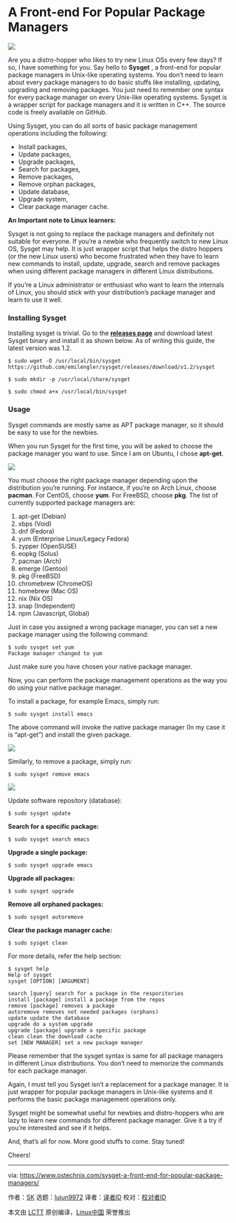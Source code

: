 A Front-end For Popular Package Managers
======

![](https://www.ostechnix.com/wp-content/uploads/2018/10/sysget-720x340.png)

Are you a distro-hopper who likes to try new Linux OSs every few days? If so, I have something for you. Say hello to **Sysget** , a front-end for popular package managers in Unix-like operating systems. You don’t need to learn about every package managers to do basic stuffs like installing, updating, upgrading and removing packages. You just need to remember one syntax for every package manager on every Unix-like operating systems. Sysget is a wrapper script for package managers and it is written in C++. The source code is freely available on GitHub.

Using Sysget, you can do all sorts of basic package management operations including the following:

  * Install packages,
  * Update packages,
  * Upgrade packages,
  * Search for packages,
  * Remove packages,
  * Remove orphan packages,
  * Update database,
  * Upgrade system,
  * Clear package manager cache.



**An Important note to Linux learners:**

Sysget is not going to replace the package managers and definitely not suitable for everyone. If you’re a newbie who frequently switch to new Linux OS, Sysget may help. It is just wrapper script that helps the distro hoppers (or the new Linux users) who become frustrated when they have to learn new commands to install, update, upgrade, search and remove packages when using different package managers in different Linux distributions.

If you’re a Linux administrator or enthusiast who want to learn the internals of Linux, you should stick with your distribution’s package manager and learn to use it well.

### Installing Sysget

Installing sysget is trivial. Go to the [**releases page**][1] and download latest Sysget binary and install it as shown below. As of writing this guide, the latest version was 1.2.

```
$ sudo wget -O /usr/local/bin/sysget https://github.com/emilengler/sysget/releases/download/v1.2/sysget

$ sudo mkdir -p /usr/local/share/sysget

$ sudo chmod a+x /usr/local/bin/sysget

```

### Usage

Sysget commands are mostly same as APT package manager, so it should be easy to use for the newbies.

When you run Sysget for the first time, you will be asked to choose the package manager you want to use. Since I am on Ubuntu, I chose **apt-get**.

![](https://www.ostechnix.com/wp-content/uploads/2018/10/sysget-1.png)

You must choose the right package manager depending upon the distribution you’re running. For instance, if you’re on Arch Linux, choose **pacman**. For CentOS, choose **yum**. For FreeBSD, choose **pkg**. The list of currently supported package managers are:

  1. apt-get (Debian)
  2. xbps (Void)
  3. dnf (Fedora)
  4. yum (Enterprise Linux/Legacy Fedora)
  5. zypper (OpenSUSE)
  6. eopkg (Solus)
  7. pacman (Arch)
  8. emerge (Gentoo)
  9. pkg (FreeBSD)
  10. chromebrew (ChromeOS)
  11. homebrew (Mac OS)
  12. nix (Nix OS)
  13. snap (Independent)
  14. npm (Javascript, Global)



Just in case you assigned a wrong package manager, you can set a new package manager using the following command:

```
$ sudo sysget set yum
Package manager changed to yum

```

Just make sure you have chosen your native package manager.

Now, you can perform the package management operations as the way you do using your native package manager.

To install a package, for example Emacs, simply run:

```
$ sudo sysget install emacs

```

The above command will invoke the native package manager (In my case it is “apt-get”) and install the given package.

![](https://www.ostechnix.com/wp-content/uploads/2018/10/Install-package-using-Sysget.png)

Similarly, to remove a package, simply run:

```
$ sudo sysget remove emacs

```

![](https://www.ostechnix.com/wp-content/uploads/2018/10/Remove-package-using-Sysget.png)

Update software repository (database):

```
$ sudo sysget update

```

**Search for a specific package:**

```
$ sudo sysget search emacs

```

**Upgrade a single package:**

```
$ sudo sysget upgrade emacs

```

**Upgrade all packages:**

```
$ sudo sysget upgrade

```

**Remove all orphaned packages:**

```
$ sudo sysget autoremove

```

**Clear the package manager cache:**

```
$ sudo sysget clean

```

For more details, refer the help section:

```
$ sysget help
Help of sysget
sysget [OPTION] [ARGUMENT]

search [query] search for a package in the resporitories
install [package] install a package from the repos
remove [package] removes a package
autoremove removes not needed packages (orphans)
update update the database
upgrade do a system upgrade
upgrade [package] upgrade a specific package
clean clean the download cache
set [NEW MANAGER] set a new package manager

```

Please remember that the sysget syntax is same for all package managers in different Linux distributions. You don’t need to memorize the commands for each package manager.

Again, I must tell you Sysget isn’t a replacement for a package manager. It is just wrapper for popular package managers in Unix-like systems and it performs the basic package management operations only.

Sysget might be somewhat useful for newbies and distro-hoppers who are lazy to learn new commands for different package manager. Give it a try if you’re interested and see if it helps.

And, that’s all for now. More good stuffs to come. Stay tuned!

Cheers!



--------------------------------------------------------------------------------

via: https://www.ostechnix.com/sysget-a-front-end-for-popular-package-managers/

作者：[SK][a]
选题：[lujun9972][b]
译者：[译者ID](https://github.com/译者ID)
校对：[校对者ID](https://github.com/校对者ID)

本文由 [LCTT](https://github.com/LCTT/TranslateProject) 原创编译，[Linux中国](https://linux.cn/) 荣誉推出

[a]: https://www.ostechnix.com/author/sk/
[b]: https://github.com/lujun9972
[1]: https://github.com/emilengler/sysget/releases
